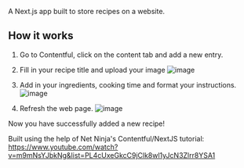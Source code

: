 A Next.js app built to store recipes on a website.

## How it works

1. Go to Contentful, click on the content tab and add a new entry.

2. Fill in your recipe title and upload your image
   ![image](https://github.com/user-attachments/assets/15149242-d32e-42eb-8eee-423ef948c5c8)

3. Add in your ingredients, cooking time and format your instructions.
   ![image](https://github.com/user-attachments/assets/e58f3aa4-2745-4a00-8bcc-22c91218b638)

4. Refresh the web page.
   ![image](https://github.com/user-attachments/assets/fa0bdb31-8347-4f1d-8fe4-bccd394d44eb)

Now you have successfully added a new recipe!

Built using the help of Net Ninja's Contentful/NextJS tutorial: https://www.youtube.com/watch?v=m9mNsYJbkNg&list=PL4cUxeGkcC9jClk8wl1yJcN3Zlrr8YSA1
